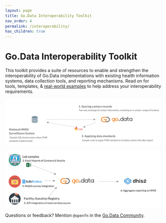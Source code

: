 ```yaml
---
layout: page
title: Go.Data Interoperability Toolkit
nav_order: 4
permalink: /interoperability/
has_children: true
---
```


# Go.Data Interoperability Toolkit
This toolkit provides a suite of resources to enable and strengthen the interoperability of Go.Data implementations with existing health information systems, data collection tools, and reporting mechanisms. Read on for tools, templates, & [real-world examples](https://github.com/WorldHealthOrganization/godata/interoperability-examples/) to help address your interoperability requirements.

![implementation-1](../assets/godata-example1.png)

![implementation-2](../assets/godata-example2.png)

Questions or feedback? Mention `@openfn` in the [Go.Data Community](https://community-godata.who.int/). 
